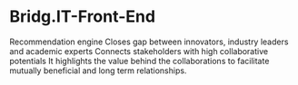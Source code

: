 # Bridg.IT-Front-End
Recommendation engine Closes gap between innovators, industry leaders and academic experts Connects stakeholders with high collaborative potentials It highlights the value behind the collaborations to facilitate mutually beneficial and long term relationships.
